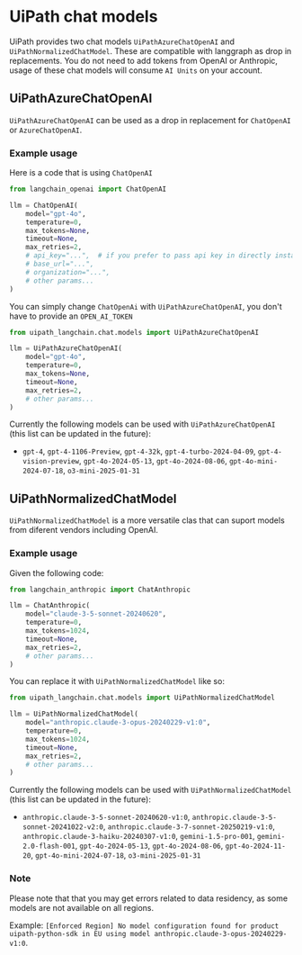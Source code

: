 # UiPath chat models

UiPath provides two chat models `UiPathAzureChatOpenAI` and `UiPathNormalizedChatModel`. These are compatible with langgraph as drop in replacements. You do not need to add tokens from OpenAI or Anthropic, usage of these chat models will consume `AI Units` on your account.

## UiPathAzureChatOpenAI

`UiPathAzureChatOpenAI` can be used as a drop in replacement for `ChatOpenAI` or `AzureChatOpenAI`. 

### Example usage

Here is a code that is using `ChatOpenAI`
```python
from langchain_openai import ChatOpenAI

llm = ChatOpenAI(
    model="gpt-4o",
    temperature=0,
    max_tokens=None,
    timeout=None,
    max_retries=2,
    # api_key="...",  # if you prefer to pass api key in directly instaed of using env vars
    # base_url="...",
    # organization="...",
    # other params...
)
```

You can simply change `ChatOpenAi` with `UiPathAzureChatOpenAI`, you don't have to provide an `OPEN_AI_TOKEN`


```python
from uipath_langchain.chat.models import UiPathAzureChatOpenAI

llm = UiPathAzureChatOpenAI(
    model="gpt-4o",
    temperature=0,
    max_tokens=None,
    timeout=None,
    max_retries=2,
    # other params...
)
```

Currently the following models can be used with `UiPathAzureChatOpenAI` (this list can be updated in the future): 
- `gpt-4`, `gpt-4-1106-Preview`, `gpt-4-32k`, `gpt-4-turbo-2024-04-09`, `gpt-4-vision-preview`, `gpt-4o-2024-05-13`, `gpt-4o-2024-08-06`, `gpt-4o-mini-2024-07-18`, `o3-mini-2025-01-31`


## UiPathNormalizedChatModel

`UiPathNormalizedChatModel` is a more versatile clas that can suport models from diferent vendors including OpenAI.

### Example usage

Given the following code:

```python
from langchain_anthropic import ChatAnthropic

llm = ChatAnthropic(
    model="claude-3-5-sonnet-20240620",
    temperature=0,
    max_tokens=1024,
    timeout=None,
    max_retries=2,
    # other params...
)
```

You can replace it with `UiPathNormalizedChatModel` like so:

```python
from uipath_langchain.chat.models import UiPathNormalizedChatModel

llm = UiPathNormalizedChatModel(
    model="anthropic.claude-3-opus-20240229-v1:0",
    temperature=0,
    max_tokens=1024,
    timeout=None,
    max_retries=2,
    # other params...
)
```

Currently the following models can be used with `UiPathNormalizedChatModel` (this list can be updated in the future): 
- `anthropic.claude-3-5-sonnet-20240620-v1:0`, `anthropic.claude-3-5-sonnet-20241022-v2:0`, `anthropic.claude-3-7-sonnet-20250219-v1:0`, `anthropic.claude-3-haiku-20240307-v1:0`, `gemini-1.5-pro-001`, `gemini-2.0-flash-001`, `gpt-4o-2024-05-13`, `gpt-4o-2024-08-06`, `gpt-4o-2024-11-20`, `gpt-4o-mini-2024-07-18`, `o3-mini-2025-01-31`

### Note 

Please note that that you may get errors related to data residency, as some models are not available on all regions.

Example: `[Enforced Region] No model configuration found for product uipath-python-sdk in EU using model anthropic.claude-3-opus-20240229-v1:0`.